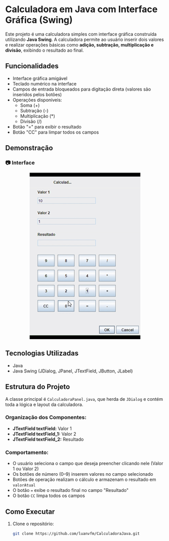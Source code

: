 # Calculadora em Java com Interface Gráfica (Swing)

Este projeto é uma calculadora simples com interface gráfica construída utilizando **Java Swing**. A calculadora permite ao usuário inserir dois valores e realizar operações básicas como **adição, subtração, multiplicação e divisão**, exibindo o resultado ao final.

## Funcionalidades

- Interface gráfica amigável
- Teclado numérico na interface
- Campos de entrada bloqueados para digitação direta (valores são inseridos pelos botões)
- Operações disponíveis:
  - Soma (+)
  - Subtração (-)
  - Multiplicação (*)
  - Divisão (/)
- Botão "=" para exibir o resultado
- Botão "CC" para limpar todos os campos

## Demonstração

### 📷 Interface

<p align="center">
  <img src="./assets/calculadorashowcase.gif" alt="GIF da Calculadora" width="350"/>
</p>

## Tecnologias Utilizadas

- Java
- Java Swing (JDialog, JPanel, JTextField, JButton, JLabel)

## Estrutura do Projeto

A classe principal é `CalculadoraPanel.java`, que herda de `JDialog` e contém toda a lógica e layout da calculadora.

### Organização dos Componentes:

- **JTextField textField:** Valor 1
- **JTextField textField_1:** Valor 2
- **JTextField textField_2:** Resultado

### Comportamento:

- O usuário seleciona o campo que deseja preencher clicando nele (Valor 1 ou Valor 2)
- Os botões de número (0–9) inserem valores no campo selecionado
- Botões de operação realizam o cálculo e armazenam o resultado em `valorAtual`
- O botão `=` exibe o resultado final no campo "Resultado"
- O botão `CC` limpa todos os campos

## Como Executar

1. Clone o repositório:
   ```bash
   git clone https://github.com/luanvfm/CalculadoraJava.git
